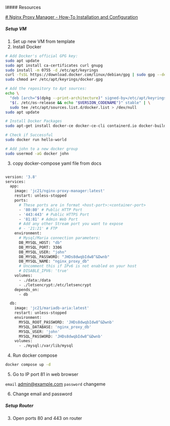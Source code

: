 l#### Resources

[# Nginx Proxy Manager - How-To Installation and Configuration](https://www.youtube.com/watch?v=P3imFC7GSr0)

##### Setup VM
1) Set up new VM from template
2) Install Docker
```bash
# Add Docker's official GPG key:
sudo apt update
sudo apt install ca-certificates curl gnupg
sudo install -m 0755 -d /etc/apt/keyrings
curl -fsSL https://download.docker.com/linux/debian/gpg | sudo gpg --dearmor -o /etc/apt/keyrings/docker.gpg
sudo chmod a+r /etc/apt/keyrings/docker.gpg

# Add the repository to Apt sources:
echo \
  "deb [arch="$(dpkg --print-architecture)" signed-by=/etc/apt/keyrings/docker.gpg] https://download.docker.com/linux/debian \
  "$(. /etc/os-release && echo "$VERSION_CODENAME")" stable" | \
  sudo tee /etc/apt/sources.list.d/docker.list > /dev/null
sudo apt update

# Install Docker Packages
sudo apt-get install docker-ce docker-ce-cli containerd.io docker-buildx-plugin docker-compose-plugin

# Check if Successful
sudo docker run hello-world

# Add john to a new docker group
sudo usermod -aG docker john
```

3) copy docker-compose yaml file from docs

```bash

version: '3.8'
services:
  app:
    image: 'jc21/nginx-proxy-manager:latest'
    restart: unless-stopped
    ports:
      # These ports are in format <host-port>:<container-port>
      - '80:80' # Public HTTP Port
      - '443:443' # Public HTTPS Port
      - '81:81' # Admin Web Port
      # Add any other Stream port you want to expose
      # - '21:21' # FTP
    environment:
      # Mysql/Maria connection parameters:
      DB_MYSQL_HOST: "db"
      DB_MYSQL_PORT: 3306
      DB_MYSQL_USER: "john"
      DB_MYSQL_PASSWORD: "JHDs8dwqbIdw8^&Dwnb"
      DB_MYSQL_NAME: "nginx_proxy_db"
      # Uncomment this if IPv6 is not enabled on your host
      # DISABLE_IPV6: 'true'
    volumes:
      - ./data:/data
      - ./letsencrypt:/etc/letsencrypt
    depends_on:
      - db

  db:
    image: 'jc21/mariadb-aria:latest'
    restart: unless-stopped
    environment:
      MYSQL_ROOT_PASSWORD: 'JHDs8dwqbIdw8^&Dwnb'
      MYSQL_DATABASE: 'nginx_proxy_db'
      MYSQL_USER: 'john'
      MYSQL_PASSWORD: 'JHDs8dwqbIdw8^&Dwnb'
    volumes:
      - ./mysql:/var/lib/mysql
```

4) Run docker compose
```bash
docker compose up -d
```

5) Go to IP port 81 in web browser

`email` admin@example.com
`password` changeme

6) Change email and password
##### Setup Router
3) Open ports 80 and 443 on router

